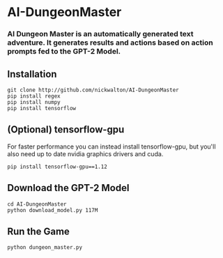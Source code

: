 # AI-DungeonMaster

### AI Dungeon Master is an automatically generated text adventure. It generates results and actions based on action prompts fed to the GPT-2 Model. 


## Installation
```
git clone http://github.com/nickwalton/AI-DungeonMaster
pip install regex
pip install numpy
pip install tensorflow
```

## (Optional) tensorflow-gpu
For faster performance you can instead install tensorflow-gpu, but you'll also need up to date nvidia graphics drivers and cuda. 
```
pip install tensorflow-gpu==1.12
```

## Download the GPT-2 Model
```
cd AI-DungeonMaster
python download_model.py 117M
```

## Run the Game
```
python dungeon_master.py
```
